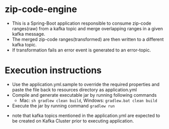 # zip-code-engine

- This is a Spring-Boot application responsible to consume zip-code ranges(raw) from a kafka topic and merge overlapping ranges in a given kafka message.
- The merged zip-code ranges(transformed) are then written to a different kafka topic.
- If transformation fails an error event is generated to an error-topic.

# Execution instructions
- Use the application.yml.sample to override the required properties and paste the file back to resources directory as application.yml
- Compile and generate executable jar by running following commands
    - Mac: `sh gradlew clean build`, Windows: `gradlew.bat clean build`
- Execute the jar by running command `gradlew run`
* note that kafka topics mentioned in the application.yml are expected to be created on Kafka Cluster prior to executing application.
